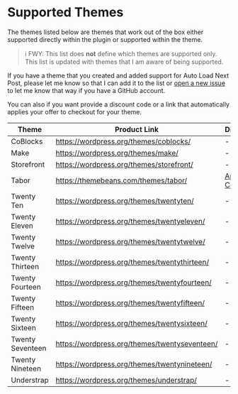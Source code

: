 # Supported Themes

The themes listed below are themes that work out of the box either supported directly within the plugin or supported within the theme.

> ℹ️ FWY: This list does **not** define which themes are supported only. This list is updated with themes that I am aware of being supported.

If you have a theme that you created and added support for Auto Load Next Post, please let me know so that I can add it to the list or [open a new issue](https://github.com/AutoLoadNextPost/alnp-documentation/issues/new) to let me know that way if you have a GitHub account.

You can also if you want provide a discount code or a link that automatically applies your offer to checkout for your theme.

| Theme | Product Link | Discount |
| ----- | ------------ | -------- |
| CoBlocks | https://wordpress.org/themes/coblocks/ | - |
| Make | https://wordpress.org/themes/make/ | - |
| Storefront | https://wordpress.org/themes/storefront/ | - |
| Tabor | https://themebeans.com/themes/tabor/ | [Apply Coupon](https://themebeans.com/checkout?edd_action=add_to_cart&download_id=146310&discount=ALNP) |
| Twenty Ten | https://wordpress.org/themes/twentyten/ | - |
| Twenty Eleven | https://wordpress.org/themes/twentyeleven/ | - |
| Twenty Twelve | https://wordpress.org/themes/twentytwelve/ | - |
| Twenty Thirteen | https://wordpress.org/themes/twentythirteen/ | - |
| Twenty Fourteen | https://wordpress.org/themes/twentyfourteen/ | - |
| Twenty Fifteen | https://wordpress.org/themes/twentyfifteen/ | - |
| Twenty Sixteen | https://wordpress.org/themes/twentysixteen/ | - |
| Twenty Seventeen | https://wordpress.org/themes/twentyseventeen/ | - |
| Twenty Nineteen | https://wordpress.org/themes/twentynineteen/ | - |
| Understrap | https://wordpress.org/themes/understrap/ | - |